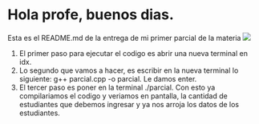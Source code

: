 # Hola profe, buenos dias.
Esta es el README.md de la entrega de mi primer parcial de la materia
![ ](https://concepto.de/wp-content/uploads/2014/08/tecnologia-e1551386720574-800x412.jpg)
1. El primer paso para ejecutar el codigo es abrir una nueva terminal en idx.
2. Lo segundo que vamos a hacer, es escribir en la nueva terminal lo siguiente: g++ parcial.cpp -o parcial. Le damos enter.
3.  El tercer paso es poner en la terminal ./parcial. Con esto ya compilariamos el codigo y veriamos en pantalla, la cantidad de estudiantes que debemos ingresar y ya nos arroja los datos de los estudiantes.
